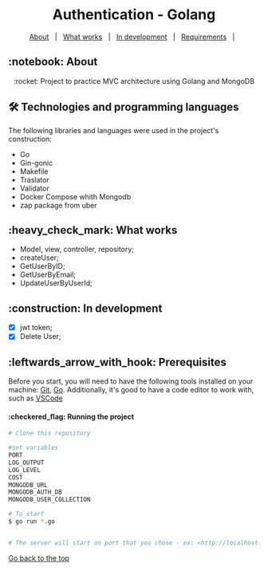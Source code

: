 <h1 align="center" id="top">Authentication - Golang</h1>

<p align="center">
  <a href="#sobre">About</a> &#xa0; | &#xa0; 
  <a href="#funciona">What works</a> &#xa0; | &#xa0;
  <a href="#pendente">In development</a> &#xa0; | &#xa0;
  <a href="#requirements">Requirements</a> &#xa0; | &#xa0;
</p>

<h2 id="sobre">:notebook: About </h2>

<p align="center">:rocket: Project to practice MVC architecture using Golang and MongoDB</p>

<h2 id="tecnologias"> 🛠 Technologies and programming languages </h2>

The following libraries and languages were used in the project's construction:

* Go
* Gin-gonic
* Makefile
* Traslator
* Validator
* Docker Compose whith Mongodb
* zap package from uber

<h2 id="funciona">:heavy_check_mark: What works</h2>

* Model, view, controller, repository;</br>
* createUser;</br>
* GetUserByID;</br>
* GetUserByEmail;</br>
* UpdateUserByUserId;</br>

 
<h2 id="pendente">:construction: In development</h2>

- [x] jwt token;
- [x] Delete User;

<h2 id="requirements">:leftwards_arrow_with_hook: Prerequisites</h2>

Before you start, you will need to have the following tools installed on your machine:
[Git](https://git-scm.com), [Go](https://go.dev/doc/install). 
Additionally, it's good to have a code editor to work with, such as [VSCode](https://code.visualstudio.com/)


<h4>:checkered_flag: Running the project </h4>

```bash
# Clone this repository

#set variables
PORT
LOG_OUTPUT
LOG_LEVEL
COST
MONGODB_URL
MONGODB_AUTH_DB
MONGODB_USER_COLLECTION

# To start
$ go run *.go


# The server will start on port that you chose - ex: <http://localhost:8080>

```


<a href="#top">Go back to the top</a>
